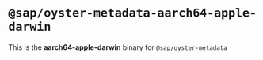# `@sap/oyster-metadata-aarch64-apple-darwin`

This is the **aarch64-apple-darwin** binary for `@sap/oyster-metadata`
